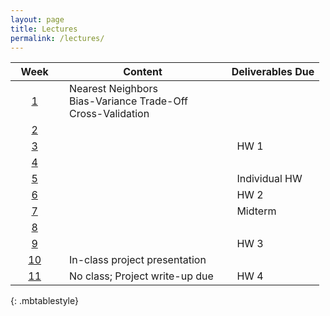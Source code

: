 ```yaml
---
layout: page
title: Lectures
permalink: /lectures/
---
```



| &nbsp;&nbsp;Week&nbsp;&nbsp;              | Content                                                        |  Deliverables Due |
|:-------------------:|---------------------------------------------------------------|:------------------|
| [1](#week-1)   | &nbsp;&nbsp;Nearest Neighbors <br>&nbsp;&nbsp;Bias-Variance Trade-Off <br> &nbsp;&nbsp;Cross-Validation   |                   |
| [2]()          |                                                                |                       |
| [3]()          |                                                                |  &nbsp;&nbsp;HW 1             |
| [4]()          |                                                                |                   |
| [5]()          |                                                                |  &nbsp;&nbsp;Individual HW&nbsp;&nbsp;    |                 
| [6]()          |                                                                |  &nbsp;&nbsp;HW 2             |  
| [7]()          |                                                                |  &nbsp;&nbsp;Midterm          |  
| [8]()          |                                                                |                   |  
| [9]()          |                                                                |  &nbsp;&nbsp;HW 3             |
| [10]()         | &nbsp;&nbsp;In-class project presentation      &nbsp;&nbsp;    |                   |
| [11]()         | &nbsp;&nbsp;No class; Project write-up due   &nbsp;&nbsp;      |  &nbsp;&nbsp;HW 4             |
{: .mbtablestyle}

